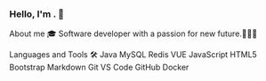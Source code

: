 ### Hello, I'm . 👋

About me 🎓
Software developer with a passion for new future.👩🏻‍💻


Languages and Tools 🛠
Java MySQL Redis VUE JavaScript  HTML5 Bootstrap Markdown Git VS Code GitHub Docker

 
